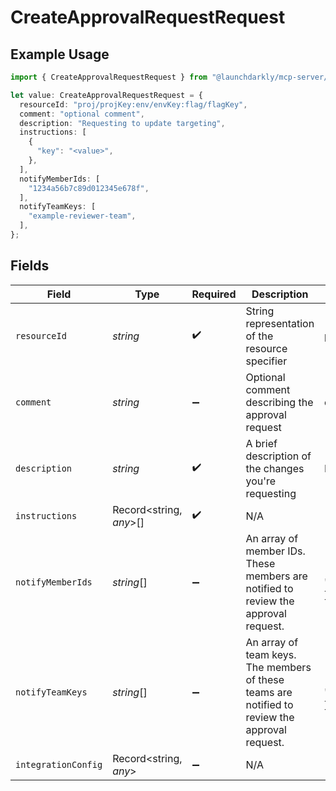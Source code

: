 # CreateApprovalRequestRequest

## Example Usage

```typescript
import { CreateApprovalRequestRequest } from "@launchdarkly/mcp-server/models/components";

let value: CreateApprovalRequestRequest = {
  resourceId: "proj/projKey:env/envKey:flag/flagKey",
  comment: "optional comment",
  description: "Requesting to update targeting",
  instructions: [
    {
      "key": "<value>",
    },
  ],
  notifyMemberIds: [
    "1234a56b7c89d012345e678f",
  ],
  notifyTeamKeys: [
    "example-reviewer-team",
  ],
};
```

## Fields

| Field                                                                                          | Type                                                                                           | Required                                                                                       | Description                                                                                    | Example                                                                                        |
| ---------------------------------------------------------------------------------------------- | ---------------------------------------------------------------------------------------------- | ---------------------------------------------------------------------------------------------- | ---------------------------------------------------------------------------------------------- | ---------------------------------------------------------------------------------------------- |
| `resourceId`                                                                                   | *string*                                                                                       | :heavy_check_mark:                                                                             | String representation of the resource specifier                                                | proj/projKey:env/envKey:flag/flagKey                                                           |
| `comment`                                                                                      | *string*                                                                                       | :heavy_minus_sign:                                                                             | Optional comment describing the approval request                                               | optional comment                                                                               |
| `description`                                                                                  | *string*                                                                                       | :heavy_check_mark:                                                                             | A brief description of the changes you're requesting                                           | Requesting to update targeting                                                                 |
| `instructions`                                                                                 | Record<string, *any*>[]                                                                        | :heavy_check_mark:                                                                             | N/A                                                                                            |                                                                                                |
| `notifyMemberIds`                                                                              | *string*[]                                                                                     | :heavy_minus_sign:                                                                             | An array of member IDs. These members are notified to review the approval request.             | [<br/>"1234a56b7c89d012345e678f"<br/>]                                                         |
| `notifyTeamKeys`                                                                               | *string*[]                                                                                     | :heavy_minus_sign:                                                                             | An array of team keys. The members of these teams are notified to review the approval request. | [<br/>"example-reviewer-team"<br/>]                                                            |
| `integrationConfig`                                                                            | Record<string, *any*>                                                                          | :heavy_minus_sign:                                                                             | N/A                                                                                            |                                                                                                |